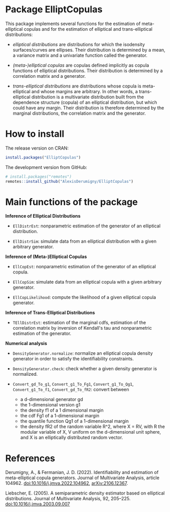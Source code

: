 Package ElliptCopulas
=====================


This package implements several functions for the estimation of meta-elliptical copulas and for the estimation of elliptical and trans-elliptical distributions:

* *elliptical distributions* are distributions for which the isodensity surfaces/curves are ellipses. Their distribution is determined by a mean, a variance matrix and a univariate function called the generator.

* *(meta-)elliptical copulas* are copulas defined implicitly as copula functions of elliptical distributions. Their distribution is determined by a correlation matrix and a generator.

* *trans-elliptical distributions* are distributions whose copula is meta-elliptical and whose margins are arbitrary. In other words, a trans-elliptical distribution is a multivariate distribution built from the dependence structure (copula) of an elliptical distribution, but which could have any margin. Their distribution is therefore determined by the marginal distributions, the correlation matrix and the generator.



# How to install

The release version on CRAN:

```r
install.packages("ElliptCopulas")
```

The development version from GitHub:

```r
# install.packages("remotes")
remotes::install_github("AlexisDerumigny/ElliptCopulas")
```

# Main functions of the package

**Inference of Elliptical Distributions**

* `EllDistrEst`: nonparametric estimation of the generator of an elliptical distribution.

* `EllDistrSim`: simulate data from an elliptical distribution with a given arbitrary generator.


**Inference of (Meta-)Elliptical Copulas**

* `EllCopEst`: nonparametric estimation of the generator of an elliptical copula.

* `EllCopSim`: simulate data from an elliptical copula with a given arbitrary generator.

* `EllCopLikelihood`: compute the likelihood of a given elliptical copula generator.


**Inference of Trans-Elliptical Distributions**

* `TEllDistrEst`: estimation of the marginal cdfs, estimation of the correlation matrix by inversion of Kendall's tau and nonparametric estimation of the generator.


**Numerical analysis**

* `DensityGenerator.normalize`: normalize an elliptical copula density generator in order to satisfy the identifiability constraints.

* `DensityGenerator.check`: check whether a given density generator is normalized.

* `Convert_gd_To_g1`, `Convert_g1_To_Fg1`, `Convert_g1_To_Qg1`, `Convert_g1_To_f1`, `Convert_gd_To_fR2`:
convert between
  * a d-dimensional generator gd
  * the 1-dimensional version g1
  * the density f1 of a 1 dimensional margin
  * the cdf Fg1 of a 1-dimensional margin
  * the quantile function Qg1 of a 1-dimensional margin
  * the density fR2 of the random variable R^2, where X = RV, with R the modular variable of X, V uniform on the d-dimensional unit sphere, and X is an elliptically distributed random vector.


# References

Derumigny, A., & Fermanian, J. D. (2022). Identifiability and estimation of meta-elliptical copula generators.
Journal of Multivariate Analysis, article 104962. [doi:10.1016/j.jmva.2022.104962](https://doi.org/doi:10.1016/j.jmva.2022.104962), [arXiv:2106.12367](https://arxiv.org/pdf/2106.12367.pdf).

Liebscher, E. (2005). A semiparametric density estimator based on elliptical distributions.
Journal of Multivariate Analysis, 92, 205–225. [doi:10.1016/j.jmva.2003.09.007](https://doi.org/10.1016/j.jmva.2003.09.007)

